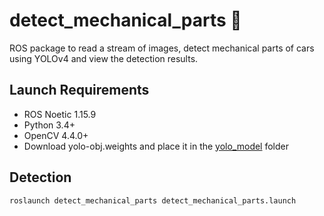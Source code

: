 # detect_mechanical_parts :construction:

ROS package to read a stream of images, detect mechanical parts of cars using YOLOv4 and view the detection results.

## Launch Requirements
* ROS Noetic 1.15.9
* Python 3.4+
* OpenCV 4.4.0+
* Download yolo-obj.weights and place it in the [yolo_model](yolo_model) folder

## Detection
```console
roslaunch detect_mechanical_parts detect_mechanical_parts.launch
```